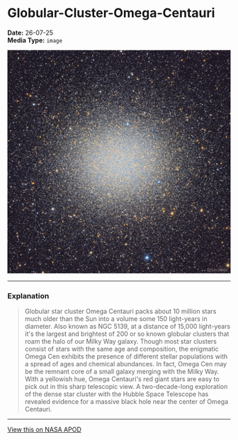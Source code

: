# Globular-Cluster-Omega-Centauri

**Date:** 26-07-25  
**Media Type:** `image`  

![Image](image.jpg)



---

### Explanation

> Globular star cluster Omega Centauri packs about 10 million stars much older than the Sun into a volume some 150 light-years in diameter. Also known as NGC 5139, at a distance of 15,000 light-years it's the largest and brightest of 200 or so known globular clusters that roam the halo of our Milky Way galaxy. Though most star clusters consist of stars with the same age and composition, the enigmatic Omega Cen exhibits the presence of different stellar populations with a spread of ages and chemical abundances. In fact, Omega Cen may be the remnant core of a small galaxy merging with the Milky Way. With a yellowish hue, Omega Centauri's red giant stars are easy to pick out in this sharp telescopic view.  A two-decade-long exploration of the dense star cluster with the Hubble Space Telescope has revealed evidence for a massive black hole near the center of Omega Centauri.

---

[View this on NASA APOD](https://apod.nasa.gov/apod/astropix.html)
